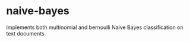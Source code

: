 # naive-bayes
Implements both multinomial and bernoulli Naive Bayes classification on text documents. 
